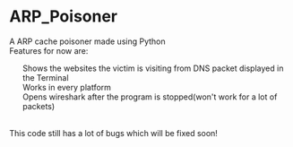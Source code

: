 # ARP_Poisoner
A ARP cache poisoner made using Python 
<br>
Features for now are:<br>
<ul>
  Shows the websites the victim is visiting from DNS packet displayed in the Terminal <br>
  Works in every platform <br>
  Opens wireshark after the program is stopped(won't work for a lot of packets)
</ul>
<br>
This code still has a lot of bugs which will be fixed soon!

